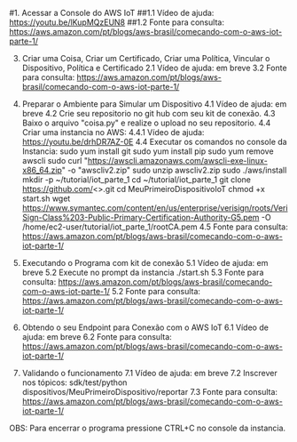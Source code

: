 #1. Acessar a Console do AWS IoT
   ##1.1 Vídeo de ajuda: https://youtu.be/lKupMQzEUN8
   ##1.2 Fonte para consulta: https://aws.amazon.com/pt/blogs/aws-brasil/comecando-com-o-aws-iot-parte-1/

3. Criar uma Coisa,  Criar um Certificado, Criar uma Política, Vincular o Dispositivo, Política e Certificado
   2.1 Vídeo de ajuda: em breve
   3.2 Fonte para consulta: https://aws.amazon.com/pt/blogs/aws-brasil/comecando-com-o-aws-iot-parte-1/

4. Preparar o Ambiente para Simular um Dispositivo
   4.1 Vídeo de ajuda: em breve
   4.2 Crie seu repositorio no git hub com seu kit de conexão.
   4.3 Baixo o arquivo "coisa.py" e realize o upload no seu repositorio.
   4.4 Criar uma instancia no AWS:
     4.4.1 Vídeo de ajuda: https://youtu.be/drhDR7AZ-0E
   4.4 Executar os comandos no console da Instancia:
    sudo yum install git
    sudo yum install pip
    sudo yum remove awscli
    sudo curl "https://awscli.amazonaws.com/awscli-exe-linux-x86_64.zip" -o "awscliv2.zip"
    sudo unzip awscliv2.zip
    sudo ./aws/install
    mkdir -p ~/tutorial/iot_parte_1
    cd ~/tutorial/iot_parte_1
    git clone https://github.com/<<seurepositoriogithub>>.git 
    cd MeuPrimeiroDispositivoIoT
    chmod +x start.sh
    wget https://www.symantec.com/content/en/us/enterprise/verisign/roots/VeriSign-Class%203-Public-Primary-Certification-Authority-G5.pem -O /home/ec2-user/tutorial/iot_parte_1/rootCA.pem
   4.5 Fonte para consulta: https://aws.amazon.com/pt/blogs/aws-brasil/comecando-com-o-aws-iot-parte-1/

6. Executando o Programa com kit de conexão
   5.1 Vídeo de ajuda: em breve
   5.2 Execute no prompt da instancia
   ./start.sh
   5.3 Fonte para consulta: https://aws.amazon.com/pt/blogs/aws-brasil/comecando-com-o-aws-iot-parte-1/
   5.2 Fonte para consulta: https://aws.amazon.com/pt/blogs/aws-brasil/comecando-com-o-aws-iot-parte-1/

7. Obtendo o seu Endpoint para Conexão com o AWS IoT
  6.1 Vídeo de ajuda: em breve
  6.2 Fonte para consulta: https://aws.amazon.com/pt/blogs/aws-brasil/comecando-com-o-aws-iot-parte-1/

8. Validando o funcionamento
  7.1 Vídeo de ajuda: em breve
  7.2 Inscrever nos tópicos:
    sdk/test/python
    dispositivos/MeuPrimeiroDispositivo/reportar
  7.3 Fonte para consulta: https://aws.amazon.com/pt/blogs/aws-brasil/comecando-com-o-aws-iot-parte-1/
   
OBS: Para encerrar o programa pressione CTRL+C no console da instancia.
